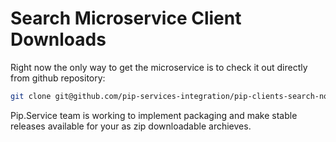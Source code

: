 # Search Microservice Client Downloads

Right now the only way to get the microservice is to check it out directly from github repository:

```bash
git clone git@github.com/pip-services-integration/pip-clients-search-node.git
```

Pip.Service team is working to implement packaging and make stable releases available for your 
as zip downloadable archieves.
